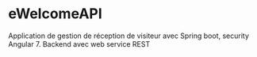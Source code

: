 # eWelcomeAPI
Application de gestion de réception de visiteur avec Spring boot, security Angular 7. Backend avec web service REST

